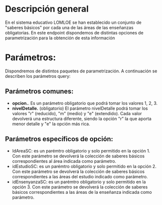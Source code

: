 # Descripción general

En el sistema educativo LOMLOE se han establecido un conjunto de "saberes básicos" por cada una de las áreas de las enseñanzas obligatorias. En este endpoint dispondemos de distintas opciones de parametrización para la obtención de esta información 

# Parámetros:
Dispondremos de distintos paquetes de parametrización. A continuación se describen los parámetros query:

## Parámetros comunes:
* **opcion.**. Es un parámetro obligatorio que podrá tomar los valores 1, 2, 3.
* **nivelDetalle.** (obligatorio)
 El parámetro nivelDetalle podrá tomar los valores "r" (reducido), "m" (medio) y "e" (extendido). Cada valor devolverá una estructura diferente, siendo la opción "r" la que aporta menor detalle y "e" la opción más rica. 


## Parámetros específicos de opción:
* IdAreaSC: es un parémtro obligatorio y solo permitido en la opción 1. Con este parámetro se devolverá la colección de saberes básicos correspondientes al área indicada como parámetro.  
* idEstudioSC: es un parémtro obligatorio y solo permitido en la opción 2. Con este parámetro se devolverá la colección de saberes básicos correspondientes a las áreas del estudio indicado como parámetro.  
* idEnsenyanzaSC: es un parémtro obligatorio y solo permitido en la opción 3. Con este parámetro se devolverá la colección de saberes básicos correspondientes a las áreas de la enseñanza indicada como parámetro. 




